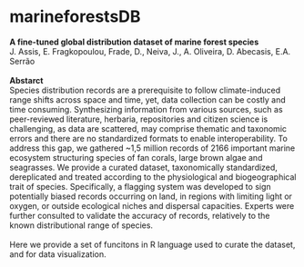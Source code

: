 # marineforestsDB
**A fine-tuned global distribution dataset of marine forest species**
<br>
J. Assis, E. Fragkopoulou, Frade, D., Neiva, J., A. Oliveira, D. Abecasis, E.A. Serrão
<br>
<br>
**Abstarct**
<br>
Species distribution records are a prerequisite to follow climate-induced range shifts across space and time, yet, data collection can be costly and time consuming. Synthesizing information from various sources, such as peer-reviewed literature, herbaria, repositories and citizen science is challenging, as data are scattered, may comprise thematic and taxonomic errors and there are no standardized formats to enable interoperability. To address this gap, we gathered ~1,5 million records of 2166 important marine ecosystem structuring species of fan corals, large brown algae and seagrasses. We provide a curated dataset, taxonomically standardized, dereplicated and treated according to the physiological and biogeographical trait of species. Specifically, a flagging system was developed to sign potentially biased records occurring on land, in regions with limiting light or oxygen, or outside ecological niches and dispersal capacities. Experts were further consulted to validate the accuracy of records, relatively to the known distributional range of species. 
<br>
<br>
Here we provide a set of funcitons in R language used to curate the dataset, and for data visualization.
